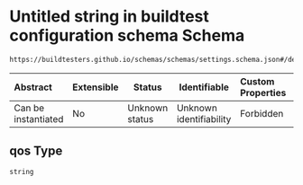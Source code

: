 # Untitled string in buildtest configuration schema Schema

```txt
https://buildtesters.github.io/schemas/schemas/settings.schema.json#/definitions/slurm/properties/qos
```




| Abstract            | Extensible | Status         | Identifiable            | Custom Properties | Additional Properties | Access Restrictions | Defined In                                                                   |
| :------------------ | ---------- | -------------- | ----------------------- | :---------------- | --------------------- | ------------------- | ---------------------------------------------------------------------------- |
| Can be instantiated | No         | Unknown status | Unknown identifiability | Forbidden         | Allowed               | none                | [settings.schema.json\*](../out/settings.schema.json "open original schema") |

## qos Type

`string`

